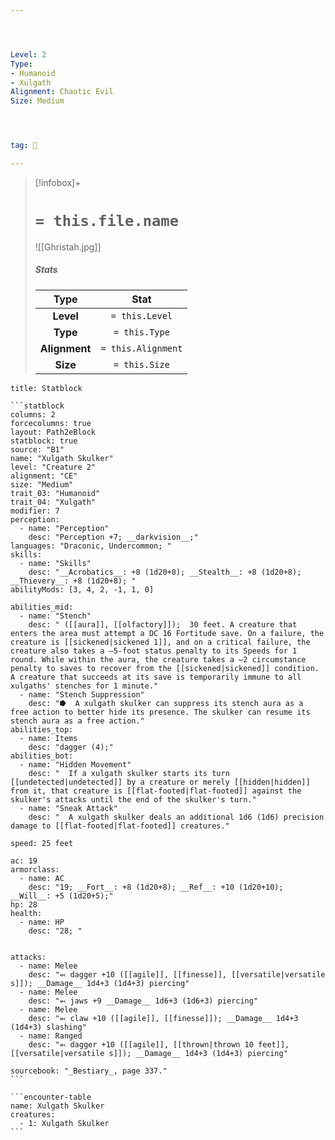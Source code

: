```yaml
---




Level: 2
Type:
- Humanoid
- Xulgath
Alignment: Chaotic Evil
Size: Medium




tag: 👹

---
```


> [!infobox]+
> #  `= this.file.name`
> ![[Ghristah.jpg]]
> ##### Stats
> Type | Stat |
> :---:|:---:|
> **Level** | `= this.Level` |
> **Type** | `= this.Type` |
> **Alignment** | `= this.Alignment` |
> **Size** | `= this.Size` |



````ad-info
title: Statblock

```statblock
columns: 2
forcecolumns: true
layout: Path2eBlock
statblock: true
source: "B1"
name: "Xulgath Skulker"
level: "Creature 2"
alignment: "CE"
size: "Medium"
trait_03: "Humanoid"
trait_04: "Xulgath"
modifier: 7
perception:
  - name: "Perception"
    desc: "Perception +7; __darkvision__;"
languages: "Draconic, Undercommon; "
skills:
  - name: "Skills"
    desc: "__Acrobatics__: +8 (1d20+8); __Stealth__: +8 (1d20+8); __Thievery__: +8 (1d20+8); "
abilityMods: [3, 4, 2, -1, 1, 0]

abilities_mid:
  - name: "Stench"
    desc: " ([[aura]], [[olfactory]]);  30 feet. A creature that enters the area must attempt a DC 16 Fortitude save. On a failure, the creature is [[sickened|sickened 1]], and on a critical failure, the creature also takes a –5-foot status penalty to its Speeds for 1 round. While within the aura, the creature takes a –2 circumstance penalty to saves to recover from the [[sickened|sickened]] condition. A creature that succeeds at its save is temporarily immune to all xulgaths' stenches for 1 minute."
  - name: "Stench Suppression"
    desc: "⭓  A xulgath skulker can suppress its stench aura as a free action to better hide its presence. The skulker can resume its stench aura as a free action."
abilities_top:
  - name: Items
    desc: "dagger (4);"
abilities_bot:
  - name: "Hidden Movement"
    desc: "  If a xulgath skulker starts its turn [[undetected|undetected]] by a creature or merely [[hidden|hidden]] from it, that creature is [[flat-footed|flat-footed]] against the skulker's attacks until the end of the skulker's turn."
  - name: "Sneak Attack"
    desc: "  A xulgath skulker deals an additional 1d6 (1d6) precision damage to [[flat-footed|flat-footed]] creatures."

speed: 25 feet

ac: 19
armorclass:
  - name: AC
    desc: "19; __Fort__: +8 (1d20+8); __Ref__: +10 (1d20+10); __Will__: +5 (1d20+5);"
hp: 28
health:
  - name: HP
    desc: "28; "


attacks:
  - name: Melee
    desc: "⬻ dagger +10 ([[agile]], [[finesse]], [[versatile|versatile s]]); __Damage__ 1d4+3 (1d4+3) piercing"
  - name: Melee
    desc: "⬻ jaws +9 __Damage__ 1d6+3 (1d6+3) piercing"
  - name: Melee
    desc: "⬻ claw +10 ([[agile]], [[finesse]]); __Damage__ 1d4+3 (1d4+3) slashing"
  - name: Ranged
    desc: "⬻ dagger +10 ([[agile]], [[thrown|thrown 10 feet]], [[versatile|versatile s]]); __Damage__ 1d4+3 (1d4+3) piercing"

sourcebook: "_Bestiary_, page 337."
```

```encounter-table
name: Xulgath Skulker
creatures:
  - 1: Xulgath Skulker
```

````


